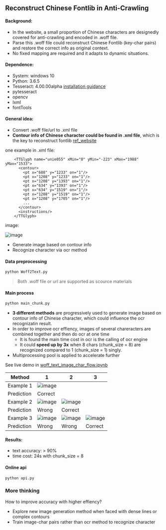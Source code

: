 ## Reconstruct Chinese Fontlib in Anti-Crawling
#### Background:
- In the website, a small proportion of Chinese characters are designedly covered for anti-crawling and encoded in .woff file.
- Parse this .woff file could reconstruct Chinese Fontlib (key-char pairs) and restore the correct info as original context.
- No fixed mapping are required and it adapts to dynamic situations.

#### Dependence:
- System: windows 10
- Python: 3.6.5
- Tesseract: 4.00.00alpha [installation guidance](https://www.cnblogs.com/jianqingwang/p/6978724.html)
- pytesseract
- opencv
- lxml
- fontTools

#### General idea:
- Convert .woff file/url to .xml file
- **Contour info of Chinese character could be found in .xml file**, which is the key to reconstruct fontlib [ref_website](http://www.sohu.com/a/259331155_176628)

one example in .xml file:
```
    <TTGlyph name="unie055" xMin="0" yMin="-223" xMax="1988" yMax="1533">
      <contour>
        <pt x="688" y="1233" on="1"/>
        <pt x="1208" y="1233" on="1"/>
        <pt x="1208" y="1393" on="1"/>
        <pt x="634" y="1393" on="1"/>
        <pt x="634" y="1519" on="1"/>
        <pt x="1208" y="1519" on="1"/>
        <pt x="1208" y="1705" on="1"/>
        ...
      </contour>
      <instructions/>
    </TTGlyph>
```

image:

![image](https://github.com/shishishu/anti-crawl-chinese-fontlib/blob/master/images/de.png)

- Generate image based on contour info
- Recognize character via ocr method

#### Data preprocessing
```python
python Woff2Text.py
```
> Both .woff file or url are supported as scource materials

#### Main process 
```python
python main_chunk.py
```
- **3 different methods** are progressively used to generate image based on contour info of Chinese character, which could influence the ocr recognizatin result.
- In order to improve ocr effiency, images of several chareracters are combined together and then do ocr at one time
    - It is found the main time cost in ocr is the calling of ocr engine
    - It could **speed up by 3x** when 8 chars (chunk_size = 8) are recognized compared to 1 (chunk_size = 1) singly.
- Multiprocessing pool is applied to accelerate further

See live demo in [woff_text_image_char_flow.ipynb](https://github.com/shishishu/anti-crawl-chinese-fontlib/blob/master/woff_text_image_char_flow.ipynb)


Method | 1 | 2 | 3
---|---|---|---
Example 1 | ![image](https://github.com/shishishu/anti-crawl-chinese-fontlib/blob/master/images/unie055_m1.png)|
Prediction | Correct
Example 2 | ![image](https://github.com/shishishu/anti-crawl-chinese-fontlib/blob/master/images/unie60f_m1.png)|![image](https://github.com/shishishu/anti-crawl-chinese-fontlib/blob/master/images/unie60f_m2.png)
Prediction | Wrong | Correct
Example 3 |![image](https://github.com/shishishu/anti-crawl-chinese-fontlib/blob/master/images/unie3e1_m1.png)|![image](https://github.com/shishishu/anti-crawl-chinese-fontlib/blob/master/images/unie3e1_m2.png)|![image](https://github.com/shishishu/anti-crawl-chinese-fontlib/blob/master/images/unie3e1_m3.png)
Prediction | Wrong | Wrong | Correct

#### Results:
- text accuracy: > 90%
- time cost: 24s with chunk_size = 8

#### Online api
```python
python api.py
```

### More thinking
How to improve accuracy with higher effiency?
- Explore new image generation method when faced with dense lines or complex contours
- Train image-char pairs rather than ocr method to recognize character



